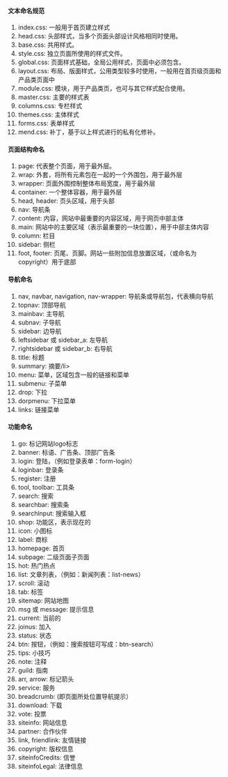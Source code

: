#### 文本命名规范

1.  index.css: 一般用于首页建立样式
1.  head.css: 头部样式，当多个页面头部设计风格相同时使用。
1.  base.css: 共用样式。
1.  style.css: 独立页面所使用的样式文件。
1.  global.css: 页面样式基础，全局公用样式，页面中必须包含。
1.  layout.css: 布局、版面样式，公用类型较多时使用，一般用在首页级页面和产品类页面中
1.  module.css: 模块，用于产品类页，也可与其它样式配合使用。
1.  master.css: 主要的样式表
1.  columns.css: 专栏样式
1.  themes.css: 主体样式
1.  forms.css: 表单样式
1.  mend.css: 补丁，基于以上样式进行的私有化修补。

#### 页面结构命名

1.  page: 代表整个页面，用于最外层。
1.  wrap: 外套，将所有元素包在一起的一个外围包，用于最外层
1.  wrapper: 页面外围控制整体布局宽度，用于最外层
1.  container: 一个整体容器，用于最外层
1.  head, header: 页头区域，用于头部
1.  nav: 导航条
1.  content: 内容，网站中最重要的内容区域，用于网页中部主体
1.  main: 网站中的主要区域（表示最重要的一块位置），用于中部主体内容
1.  column: 栏目
1.  sidebar: 侧栏
1.  foot, footer: 页尾、页脚。网站一些附加信息放置区域，（或命名为 copyright）用于底部

#### 导航命名

1.  nav, navbar, navigation, nav-wrapper: 导航条或导航包，代表横向导航
1.  topnav: 顶部导航
1.  mainbav: 主导航
1.  subnav: 子导航
1.  sidebar: 边导航
1.  leftsidebar 或 sidebar_a: 左导航
1.  rightsidebar 或 sidebar_b: 右导航
1.  title: 标题
1.  summary: 摘要/li>
1.  menu: 菜单，区域包含一般的链接和菜单
1.  submenu: 子菜单
1.  drop: 下拉
1.  dorpmenu: 下拉菜单
1.  links: 链接菜单

#### 功能命名

1.  go: 标记网站logo标志
1.  banner: 标语、广告条、顶部广告条
1.  login: 登陆，（例如登录表单：form-login）
1.  loginbar: 登录条
1.  register: 注册
1.  tool, toolbar: 工具条
1.  search: 搜索
1.  searchbar: 搜索条
1.  searchlnput: 搜索输入框
1.  shop: 功能区，表示现在的
1.  icon: 小图标
1.  label: 商标
1.  homepage: 首页
1.  subpage: 二级页面子页面
1.  hot: 热门热点
1.  list: 文章列表，（例如：新闻列表：list-news）
1.  scroll: 滚动
1.  tab: 标签
1.  sitemap: 网站地图
1.  msg 或 message: 提示信息
1.  current: 当前的
1.  joinus: 加入
1.  status: 状态
1.  btn: 按钮，（例如：搜索按钮可写成：btn-search）
1.  tips: 小技巧
1.  note: 注释
1.  guild: 指南
1.  arr, arrow: 标记箭头
1.  service: 服务
1.  breadcrumb: (即页面所处位置导航提示）
1.  download: 下载
1.  vote: 投票
1.  siteinfo: 网站信息
1.  partner: 合作伙伴
1.  link, friendlink: 友情链接
1.  copyright: 版权信息
1.  siteinfoCredits: 信誉
1.  siteinfoLegal: 法律信息